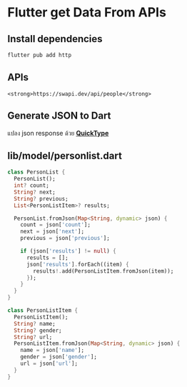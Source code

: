 # Flutter get Data From APIs

## Install dependencies

```Dart
flutter pub add http
```
## APIs
    <strong>https://swapi.dev/api/people</strong>

## Generate JSON to Dart
แปลง json response ด้วย <strong><a href="https://app.quicktype.io/">QuickType</a></strong>

## lib/model/personlist.dart
```Dart
class PersonList {
  PersonList();
  int? count;
  String? next;
  String? previous;
  List<PersonListItem>? results;

  PersonList.fromJson(Map<String, dynamic> json) {
    count = json['count'];
    next = json['next'];
    previous = json['previous'];

    if (json['results'] != null) {
      results = [];
      json['results'].forEach((item) {
        results!.add(PersonListItem.fromJson(item));
      });
    }
  }
}

class PersonListItem {
  PersonListItem();
  String? name;
  String? gender;
  String? url;
  PersonListItem.fromJson(Map<String, dynamic> json) {
    name = json['name'];
    gender = json['gender'];
    url = json['url'];
  }
}

```
